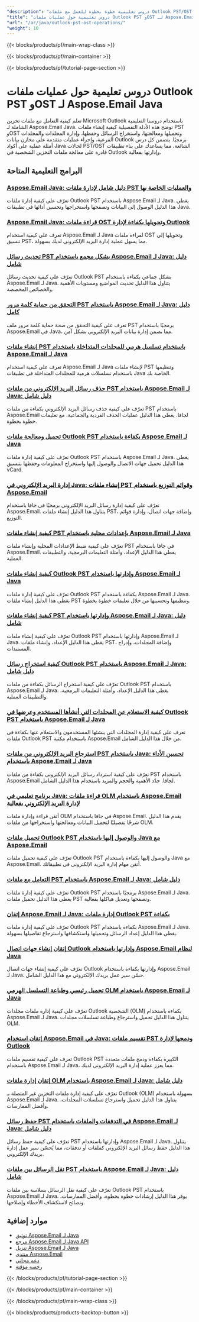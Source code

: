 ```yaml
---
"description": "دروس تعليمية خطوة بخطوة للعمل مع ملفات Outlook PST/OST، واستخراج الرسائل، وإدارة المجلدات الشخصية باستخدام Aspose.Email لـ Java."
"title": "دروس تعليمية حول عمليات ملفات Outlook PST وOST لـ Aspose.Email Java"
"url": "/ar/java/outlook-pst-ost-operations/"
"weight": 10
---
```


{{< blocks/products/pf/main-wrap-class >}}

{{< blocks/products/pf/main-container >}}

{{< blocks/products/pf/tutorial-page-section >}}
# دروس تعليمية حول عمليات ملفات Outlook PST وOST لـ Aspose.Email Java

تعلم كيفية التعامل مع ملفات تخزين Microsoft Outlook باستخدام دروسنا التعليمية الشاملة لـ Aspose.Email Java. توضح هذه الأدلة التفصيلية كيفية إنشاء ملفات PST وOST وتحميلها ومعالجتها، واستخراج الرسائل وحفظها، وإدارة المجلدات والمجلدات الفرعية، وإجراء عمليات متقدمة على مخازن بيانات Outlook برمجيًا. يتضمن كل درس أمثلة عملية على أكواد Java لحالات PST/OST الشائعة، مما يساعدك على بناء تطبيقات قادرة على معالجة ملفات التخزين الشخصية في Outlook وإدارتها بفعالية.

## البرامج التعليمية المتاحة

### [Aspose.Email Java: دليل شامل لإدارة ملفات PST والعمليات الخاصة بها](./aspose-email-java-pst-file-management/)
تعرّف على كيفية إدارة ملفات Outlook PST باستخدام Aspose.Email لـ Java. يغطي هذا الدليل الوصول إلى البيانات وتصفحها واستخراجها وتحسين أدائها في تطبيقات Java.

### [Aspose.Email Java: قراءة ملفات OST وتحويلها بكفاءة لإدارة Outlook](./aspose-email-java-read-convert-ost-files/)
تعرف على كيفية استخدام Aspose.Email لـ Java لقراءة ملفات OST وتحويلها إلى تنسيق PST، مما يسهل عملية إدارة البريد الإلكتروني لديك بسهولة.

### [تحديث رسائل PST بشكل مجمع باستخدام Aspose.Email لـ Java: دليل شامل](./aspose-email-java-bulk-update-pst-messages/)
تعرّف على كيفية تحديث رسائل Outlook PST بشكل جماعي بكفاءة باستخدام Aspose.Email لـ Java. يتناول هذا الدليل تحديث المواضيع ومستويات الأهمية والخصائص المخصصة.

### [التحقق من حماية كلمة مرور PST باستخدام Aspose.Email لـ Java: دليل كامل](./check-pst-password-protection-aspose-email-java/)
تعرف على كيفية التحقق من صحة حماية كلمة مرور ملف PST برمجيًا باستخدام Aspose.Email في Java، مما يضمن إدارة بيانات البريد الإلكتروني بشكل آمن.

### [إنشاء ملفات PST باستخدام تسلسل هرمي للمجلدات المتداخلة باستخدام Aspose.Email لـ Java](./aspose-email-java-create-pst-folders-hierarchy/)
تعرف على كيفية استخدام Aspose.Email لـ Java لإنشاء ملفات PST وتنظيمها باستخدام تسلسلات هرمية للمجلدات المتداخلة في تطبيقات Java الخاصة بك.

### [حذف رسائل البريد الإلكتروني من ملفات PST باستخدام Aspose.Email لـ Java: دليل شامل](./delete-emails-pst-aspose-java/)
تعرّف على كيفية حذف رسائل البريد الإلكتروني بكفاءة من ملفات PST باستخدام Aspose.Email لجافا. يغطي هذا الدليل عمليات الحذف الفردية والجماعية، مع تعليمات خطوة بخطوة.

### [تحميل ومعالجة ملفات Outlook PST بكفاءة باستخدام Aspose.Email لـ Java](./aspose-email-java-outlook-pst-processing/)
تعرّف على كيفية إدارة ملفات Outlook PST باستخدام Aspose.Email لـ Java. يغطي هذا الدليل تحميل جهات الاتصال والوصول إليها واستخراج المعلومات وحفظها بتنسيق vCard.

### [إدارة البريد الإلكتروني في Java: إنشاء ملفات PST وقوائم التوزيع باستخدام Aspose.Email](./email-management-java-aspose-pst-lists/)
تعرّف على كيفية إدارة رسائل البريد الإلكتروني برمجيًا في جافا باستخدام Aspose.Email. يتناول هذا الدليل إنشاء ملفات PST، وإضافة جهات اتصال، وإدارة قوائم التوزيع.

### [كيفية إنشاء ملفات PST بإعدادات محلية باستخدام Aspose.Email لـ Java](./aspose-email-java-set-locale-create-pst-files/)
تعرّف على كيفية ضبط الإعدادات المحلية وإنشاء ملفات PST في جافا باستخدام Aspose.Email. يغطي هذا الدليل الإعداد، وأمثلة التعليمات البرمجية، والتطبيقات العملية.

### [كيفية إنشاء ملفات Outlook PST وإدارتها باستخدام Aspose.Email لـ Java](./aspose-email-java-manage-pst-files/)
تعرّف على كيفية إدارة ملفات Outlook PST بكفاءة باستخدام Aspose.Email لـ Java. يغطي هذا الدليل إنشاء ملفات PST وتنظيمها وتحسينها من خلال تعليمات خطوة بخطوة.

### [كيفية إنشاء ملفات PST وإدارتها باستخدام Aspose.Email لـ Java: دليل شامل](./aspose-email-java-pst-management/)
تعرّف على كيفية إنشاء ملفات Outlook PST وإدارتها باستخدام Aspose.Email لـ Java. يغطي هذا الدليل الإعداد، وإنشاء ملفات PST، وإضافة المجلدات، وإدراج المستندات.

### [كيفية استخراج رسائل Outlook PST باستخدام Aspose.Email لـ Java: دليل شامل](./extract-outlook-pst-messages-aspose-email-java/)
تعرّف على كيفية استخراج الرسائل بكفاءة من ملفات Outlook PST باستخدام Aspose.Email لـ Java. يغطي هذا الدليل الإعداد، وأمثلة التعليمات البرمجية، والتطبيقات العملية.

### [كيفية الاستعلام عن المجلدات التي أنشأها المستخدم وعرضها في Outlook PST باستخدام Aspose.Email لـ Java](./query-display-folders-outlook-pst-aspose-email-java/)
تعرف على كيفية إدارة المجلدات التي ينشئها المستخدمون والاستعلام عنها بكفاءة في ملفات Outlook PST باستخدام مكتبة Aspose.Email من خلال هذا الدليل الشامل.

### [استرجاع البريد الإلكتروني من ملفات PST باستخدام Java: تحسين الأداء باستخدام Aspose.Email لـ Java](./optimize-java-email-retrieval-pst-aspose/)
تعرّف على كيفية استرداد رسائل البريد الإلكتروني بكفاءة من ملفات PST باستخدام Aspose.Email لجافا. حدّد الأهمية والحجم والمزيد باستخدام هذا الدليل الشامل.

### [برنامج تعليمي في Java: قراءة ملفات OLM باستخدام Aspose.Email لإدارة البريد الإلكتروني بفعالية](./java-read-olm-files-aspose-email-guide/)
أتقن قراءة وإدارة ملفات OLM في جافا باستخدام Aspose.Email. يقدم هذا الدليل شرحًا تفصيليًا لتحميل البيانات ومعالجتها واستخراجها من ملفات OLM.

### [تحميل ملفات Outlook PST والوصول إليها باستخدام Java مع Aspose.Email](./email-management-java-load-access-pst-files/)
تعرّف على كيفية تحميل ملفات Outlook PST والوصول إليها بكفاءة باستخدام Java مع Aspose.Email. أتقن مهام إدارة البريد الإلكتروني في تطبيقاتك.

### [التعامل مع ملفات PST باستخدام Aspose.Email لـ Java: دليل شامل](./manipulate-pst-files-aspose-email-java/)
تعرّف على كيفية إدارة ملفات Outlook PST برمجيًا باستخدام Aspose.Email لـ Java. يغطي هذا الدليل تحميل ملفات PST وتصفحها وتعديل هياكلها بفعالية.

### [إتقان Aspose.Email لـ Java: إدارة ملفات Outlook PST بكفاءة](./aspose-email-java-manage-outlook-pst-files/)
تعرّف على كيفية إدارة ملفات Outlook PST بكفاءة باستخدام Aspose.Email لـ Java. يغطي هذا الدليل إعداد الرسائل وتحميلها واستكشافها واسترجاع تفاصيلها بسهولة.

### [إتقان إنشاء جهات اتصال Outlook وإدارتها باستخدام Aspose.Email لنظام Java](./outlook-contacts-aspose-email-java/)
تعرّف على كيفية إنشاء جهات اتصال Outlook وإدارتها بكفاءة باستخدام Aspose.Email لـ Java. حسّن سير عمل بريدك الإلكتروني مع هذا الدليل الشامل.

### [تحميل رئيسي وطباعة التسلسل الهرمي OLM باستخدام Aspose.Email لـ Java](./load-print-olm-hierarchy-aspose-email-java/)
تعرّف على كيفية إدارة ملفات مجلدات Outlook الشخصية (OLM) بكفاءة باستخدام Aspose.Email لـ Java. يتناول هذا الدليل تحميل واسترجاع وطباعة تسلسلات مجلدات OLM.

### [إتقان استخدام Aspose.Email في Java: تقسيم ملفات PST ودمجها لإدارة Outlook](./master-aspose-email-java-split-merge-pst-files/)
تعرف على كيفية تقسيم ملفات Outlook PST الكبيرة بكفاءة ودمج ملفات متعددة باستخدام Aspose.Email لـ Java، مما يعزز عملية إدارة البريد الإلكتروني لديك.

### [إتقان إدارة ملفات OLM باستخدام Aspose.Email لـ Java: دليل شامل](./mastering-olm-file-management-aspose-email-java/)
تعرّف على كيفية إدارة ملفات التخزين غير المتصلة بـ Outlook (OLM) بسهولة باستخدام Aspose.Email لـ Java. يتناول هذا الدليل تحميل واسترجاع تسلسلات المجلدات، وأفضل الممارسات.

### [حفظ رسائل PST في التدفقات والملفات باستخدام Aspose.Email لـ Java: دليل شامل](./save-pst-messages-aspose-email-java/)
تعرّف على كيفية حفظ رسائل PST وإدارتها باستخدام Aspose.Email لـ Java. يتناول هذا الدليل حفظ رسائل البريد الإلكتروني كملفات أو تدفقات، مما يُحسّن سير عمل إدارة بريدك الإلكتروني.

### [نقل الرسائل بين ملفات PST باستخدام Aspose.Email لـ Java: دليل شامل](./transfer-messages-between-pst-files-using-aspose-email-for-java/)
تعرّف على كيفية نقل الرسائل بسلاسة بين ملفات Outlook PST باستخدام Aspose.Email لـ Java. يوفر هذا الدليل إرشادات خطوة بخطوة، وأفضل الممارسات، ونصائح لاستكشاف الأخطاء وإصلاحها.

## موارد إضافية

- [توثيق Aspose.Email لـ Java](https://docs.aspose.com/email/java/)
- [مرجع Aspose.Email لـ Java API](https://reference.aspose.com/email/java/)
- [تنزيل Aspose.Email لـ Java](https://releases.aspose.com/email/java/)
- [منتدى Aspose.Email](https://forum.aspose.com/c/email)
- [دعم مجاني](https://forum.aspose.com/)
- [رخصة مؤقتة](https://purchase.aspose.com/temporary-license/)

{{< /blocks/products/pf/tutorial-page-section >}}

{{< /blocks/products/pf/main-container >}}

{{< /blocks/products/pf/main-wrap-class >}}

{{< blocks/products/products-backtop-button >}}